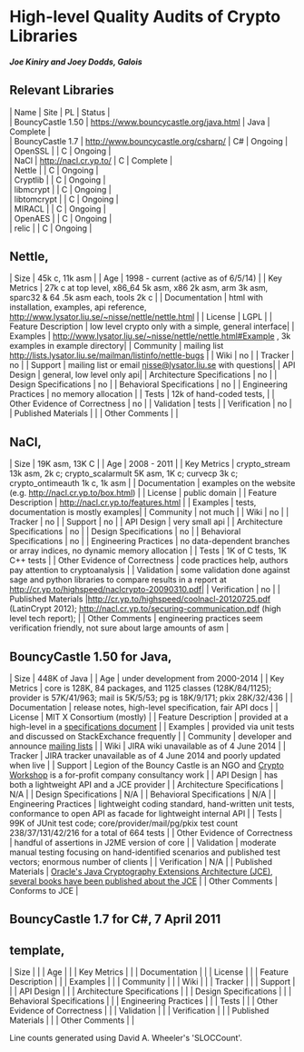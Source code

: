 High-level Quality Audits of Crypto Libraries
=============================================

##### Joe Kiniry and Joey Dodds, Galois

Relevant Libraries
------------------

| Name              | Site                                   | PL   | Status   |  
| BouncyCastle 1.50 | https://www.bouncycastle.org/java.html | Java | Complete |  
| BouncyCastle 1.7  | http://www.bouncycastle.org/csharp/    | C#   | Ongoing  |  
| OpenSSL           |                                        | C    | Ongoing  |  
| NaCl              | http://nacl.cr.yp.to/                  | C    | Complete |  
| Nettle            |                                        | C    | Ongoing  |  
| Cryptlib          |                                        | C    | Ongoing  |   
| libmcrypt         |                                        | C    | Ongoing  |  
| libtomcrypt       |                                        | C    | Ongoing  |  
| MIRACL            |                                        | C    | Ongoing  |  
| OpenAES           |                                        | C    | Ongoing  |  
| relic             |                                        | C    | Ongoing  |  

Nettle,
---------------------------
| Size | 45k c, 11k asm |
| Age | 1998 - current (active as of 6/5/14) |
| Key Metrics | 27k c at top level, x86_64 5k asm, x86 2k asm, arm 3k asm, sparc32 & 64 .5k asm each, tools 2k c |
| Documentation | html with installation, examples, api reference, http://www.lysator.liu.se/~nisse/nettle/nettle.html |
| License | LGPL |
| Feature Description | low level crypto only with a simple, general interface|
| Examples | http://www.lysator.liu.se/~nisse/nettle/nettle.html#Example , 3k examples in example directory|
| Community | mailing list http://lists.lysator.liu.se/mailman/listinfo/nettle-bugs |
| Wiki | no |
| Tracker | no |
| Support | mailing list or email nisse@lysator.liu.se with questions|
| API Design | general, low level only api|
| Architecture Specifications | no |
| Design Specifications | no |
| Behavioral Specifications | no |
| Engineering Practices | no memory allocation  |
| Tests | 12k of hand-coded tests, |
| Other Evidence of Correctness | no |
| Validation | tests |
| Verification | no |
| Published Materials | |
| Other Comments | |


NaCl,
---------------------------
| Size | 19K asm, 13K C |
| Age | 2008 - 2011 |
| Key Metrics | crypto_stream 13k asm, 2k c; crypto_scalarmult 5K asm, 1K c; curvecp 3k c; crypto_ontimeauth 1k c, 1k asm |
| Documentation | examples on the website (e.g. http://nacl.cr.yp.to/box.html) |
| License | public domain |
| Feature Description | http://nacl.cr.yp.to/features.html |
| Examples | tests, documentation is mostly examples|
| Community | not much |
| Wiki | no |
| Tracker | no |
| Support | no |
| API Design | very small api |
| Architecture Specifications | no |
| Design Specifications | no |
| Behavioral Specifications | no |
| Engineering Practices | no data-dependent branches or array indices, no dynamic memory allocation |
| Tests | 1K of C tests, 1K C++ tests |
| Other Evidence of Correctness | code practices help, authors pay attention to cryptoanalysis |
| Validation | some validation done against sage and python libraries to compare results in a report at http://cr.yp.to/highspeed/naclcrypto-20090310.pdf|
| Verification | no |
| Published Materials |http://cr.yp.to/highspeed/coolnacl-20120725.pdf (LatinCrypt 2012); http://nacl.cr.yp.to/securing-communication.pdf (high level tech report);  |
| Other Comments | engineering practices seem verification friendly, not sure about large amounts of asm |


BouncyCastle 1.50 for Java, 
---------------------------

| Size | 448K of Java |
| Age | under development from 2000-2014 |
| Key Metrics | core is 128K, 84 packages, and 1125 classes (128K/84/1125); provider is 57K/41/963; mail is 5K/5/53; pg is 18K/9/171; pkix 28K/32/436 |
| Documentation | release notes, high-level specification, fair API docs |
| License | MIT X Consortium (mostly) |
| Feature Description | provided at a high-level in a [specifications document](https://www.bouncycastle.org/specifications.html) |
| Examples | provided via unit tests and discussed on StackExchance frequently |
| Community | developer and announce [mailing lists](https://www.bouncycastle.org/mailing_lists.html) |
| Wiki | JIRA wiki unavailable as of 4 June 2014 |
| Tracker | JIRA tracker unavailable as of 4 June 2014 and poorly updated when live |
| Support | Legion of the Bouncy Castle is an NGO and [Crypto Workshop](http://www.cryptoworkshop.com/) is a for-profit company consultancy work |
| API Design | has both a lightweight API and a JCE provider |
| Architecture Specifications | N/A |
| Design Specifications | N/A |
| Behavioral Specifications | N/A |
| Engineering Practices | lightweight coding standard, hand-written unit tests, conformance to open API as facade for lightweight internal API |
| Tests | 99K of JUnit test code; core/provider/mail/pg/pkix test count 238/37/131/42/216 for a total of 664 tests |
| Other Evidence of Correctness | handful of assertions in J2ME version of core |
| Validation | moderate manual testing focusing on hand-identified scenarios and published test vectors; enormous number of clients |
| Verification | N/A |
| Published Materials | [Oracle's Java Cryptography Extensions Architecture (JCE)](http://docs.oracle.com/javase/7/docs/technotes/guides/security/crypto/CryptoSpec.html), [several books have been published about the JCE](http://www.amazon.com/s/ref=nb_sb_noss?url=search-alias%3Daps&field-keywords=Java%20cryptography) |
| Other Comments | Conforms to JCE |

BouncyCastle 1.7 for C#, 7 April 2011
-------------------------------------

template,
---------------------------
| Size | |
| Age |  |
| Key Metrics |  |
| Documentation | |
| License | |
| Feature Description | |
| Examples | |
| Community | |
| Wiki | |
| Tracker |  |
| Support |  |
| API Design | |
| Architecture Specifications | |
| Design Specifications | |
| Behavioral Specifications | |
| Engineering Practices | |
| Tests | |
| Other Evidence of Correctness | |
| Validation | |
| Verification | |
| Published Materials | |
| Other Comments | |


Line counts generated using David A. Wheeler's 'SLOCCount'.
